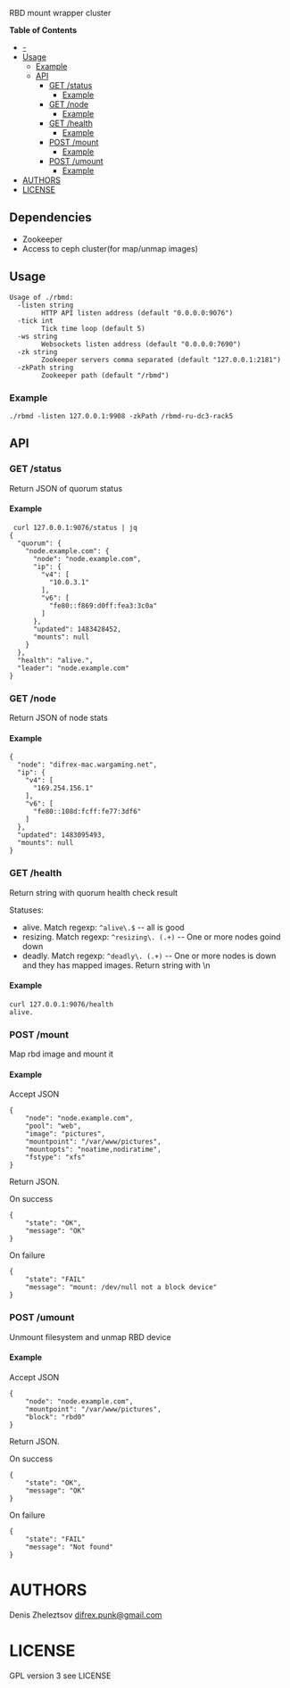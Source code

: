 RBD mount wrapper cluster

<!-- markdown-toc start - Don't edit this section. Run M-x markdown-toc-generate-toc again -->
**Table of Contents**

- [-](#-)
- [Usage](#usage)
    - [Example](#example)
    - [API](#api)
        - [GET /status](#get-status)
            - [Example](#example)
        - [GET /node](#get-node)
            - [Example](#example)
        - [GET /health](#get-health)
            - [Example](#example)
        - [POST /mount](#post-mount)
            - [Example](#example)
        - [POST /umount](#post-umount)
            - [Example](#example)
- [AUTHORS](#authors)
- [LICENSE](#license)

<!-- markdown-toc end -->


## Dependencies

* Zookeeper
* Access to ceph cluster(for map/unmap images)

## Usage

```
Usage of ./rbmd:
  -listen string
    	HTTP API listen address (default "0.0.0.0:9076")
  -tick int
    	Tick time loop (default 5)
  -ws string
    	Websockets listen address (default "0.0.0.0:7690")
  -zk string
    	Zookeeper servers comma separated (default "127.0.0.1:2181")
  -zkPath string
    	Zookeeper path (default "/rbmd")
```

### Example

```./rbmd -listen 127.0.0.1:9908 -zkPath /rbmd-ru-dc3-rack5```

## API

### GET /status

Return JSON of quorum status

#### Example

```
 curl 127.0.0.1:9076/status | jq
{
  "quorum": {
    "node.example.com": {
      "node": "node.example.com",
      "ip": {
        "v4": [
          "10.0.3.1"
        ],
        "v6": [
          "fe80::f869:d0ff:fea3:3c0a"
        ]
      },
      "updated": 1483428452,
      "mounts": null
    }
  },
  "health": "alive.",
  "leader": "node.example.com"
}
```

### GET /node

Return JSON of node stats 

#### Example
```
{
  "node": "difrex-mac.wargaming.net",
  "ip": {
    "v4": [
      "169.254.156.1"
    ],
    "v6": [
      "fe80::108d:fcff:fe77:3df6"
    ]
  },
  "updated": 1483095493,
  "mounts": null
}
```

### GET /health

Return string with quorum health check result

Statuses:
  * alive. Match regexp: ```^alive\.$``` -- all is good
  * resizing. Match regexp: ```^resizing\. (.+)``` -- One or more nodes goind down
  * deadly. Match regexp: ```^deadly\. (.+)``` -- One or more nodes is down and they has mapped images. Return string with \n
  

#### Example
```
curl 127.0.0.1:9076/health
alive.
```

### POST /mount

Map rbd image and mount it

#### Example

Accept JSON
```
{
    "node": "node.example.com",
    "pool": "web",
    "image": "pictures",
    "mountpoint": "/var/www/pictures",
    "mountopts": "noatime,nodiratime",
    "fstype": "xfs"
}
```

Return JSON.

On success
```
{
    "state": "OK",
    "message": "OK"
}
```

On failure
```
{
    "state": "FAIL"
    "message": "mount: /dev/null not a block device"
}
```

### POST /umount

Unmount filesystem and unmap RBD device

#### Example
 
Accept JSON
```
{
    "node": "node.example.com",
    "mountpoint": "/var/www/pictures",
    "block": "rbd0"
}
```

Return JSON.

On success
```
{
    "state": "OK",
    "message": "OK"
}
```

On failure
```
{
    "state": "FAIL"
    "message": "Not found"
}
```

# AUTHORS

Denis Zheleztsov <difrex.punk@gmail.com>

# LICENSE

GPL version 3 see LICENSE

